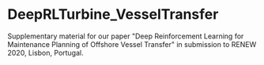 # DeepRLTurbine_VesselTransfer
Supplementary material for our paper "Deep Reinforcement Learning for Maintenance Planning of Offshore Vessel Transfer" in submission to RENEW 2020, Lisbon, Portugal.
